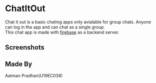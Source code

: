 # ChatItOut

   Chat it out is a basic chating apps only avialable for group chats. Anyone can log in the app and can chat as a single group.\
   This chat app is made with [firebase](https://firebase.google.com/?gclid=Cj0KCQjwhvf6BRCkARIsAGl1GGgXd10jDJjzg21nsMFvHwVrQXsL2FE-wr1dHZ6yZzw0LocCORpDT2waApx3EALw_wcB) as a backend server.

## Screenshots


## Made By
   Aatman Pradhan(U19EC038)

   
